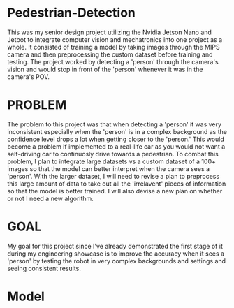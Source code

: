 # Pedestrian-Detection
This was my senior design project utilizing the Nvidia Jetson Nano and Jetbot to integrate computer vision and mechatronics into one project as a whole. It consisted of training a model by taking images through the MIPS camera and then preprocessing the custom dataset before training and testing. The project worked by detecting a 'person' through the camera's vision and would stop in front of the 'person' whenever it was in the camera's POV.

# PROBLEM
The problem to this project was that when detecting a 'person' it was very inconsistent especially when the 'person' is in a complex background as the confidence level drops a lot when getting closer to the 'person.' This would become a problem if implemented to a real-life car as you would not want a self-driving car to continuosly drive towards a pedestrian.  To combat this problem, I plan to integrate large datasets vs a custom dataset of a 100+ images so that the model can better interpret when the camera sees a 'person'. With the larger dataset, I will need to revise a plan to preprocess this large amount of data to take out all the 'irrelavent' pieces of information so that the model is better trained. I will also devise a new plan on whether or not I need a new algorithm. 

# GOAL
My goal for this project since I've already demonstrated the first stage of it during my engineering showcase is to improve the accuracy when it sees a 'person' by testing the robot in very complex backgrounds and settings and seeing consistent results. 

# Model
